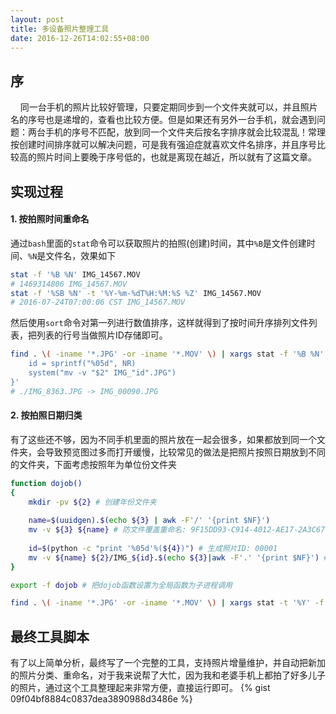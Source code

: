 ```yaml
---
layout: post
title: 多设备照片整理工具
date: 2016-12-26T14:02:55+08:00
---
```


## 序

&nbsp;&nbsp;&nbsp;&nbsp;同一台手机的照片比较好管理，只要定期同步到一个文件夹就可以，并且照片名的序号也是递增的，查看也比较方便。但是如果还有另外一台手机，就会遇到问题：两台手机的序号不匹配，放到同一个文件夹后按名字排序就会比较混乱！常理按创建时间排序就可以解决问题，可是我有强迫症就喜欢文件名排序，并且序号比较高的照片时间上要晚于序号低的，也就是离现在越近，所以就有了这篇文章。

## 实现过程

#### 1. 按拍照时间重命名

通过`bash`里面的`stat`命令可以获取照片的拍照(创建)时间，其中`%B`是文件创建时间、`%N`是文件名，效果如下

```bash
stat -f '%B %N' IMG_14567.MOV
# 1469314806 IMG_14567.MOV
stat -f '%SB %N' -t '%Y-%m-%dT%H:%M:%S %Z' IMG_14567.MOV 
# 2016-07-24T07:00:06 CST IMG_14567.MOV
```

然后使用`sort`命令对第一列进行数值排序，这样就得到了按时间升序排列文件列表，把列表的行号当做照片ID存储即可。

```bash
find . \( -iname '*.JPG' -or -iname '*.MOV' \) | xargs stat -f '%B %N' | sort -n | awk '{
    id = sprintf("%05d", NR)
    system("mv -v "$2" IMG_"id".JPG")
}'
# ./IMG_8363.JPG -> IMG_00090.JPG
```
<!--more-->

#### 2. 按拍照日期归类

有了这些还不够，因为不同手机里面的照片放在一起会很多，如果都放到同一个文件夹，会导致预览图过多而打开缓慢，比较常见的做法是把照片按照日期放到不同的文件夹，下面考虑按照年为单位份文件夹

```bash
function dojob()
{
	mkdir -pv ${2} # 创建年份文件夹
	
	name=$(uuidgen).$(echo ${3} | awk -F'/' '{print $NF}')
	mv -v ${3} ${name} # 防文件覆盖重命名: 9F15DD93-C914-4012-AE17-2A3C67160100.IMG_14567.JPG
	
	id=$(python -c "print '%05d'%(${4})") # 生成照片ID: 00001
	mv -v ${name} ${2}/IMG_${id}.$(echo ${3}|awk -F'.' '{print $NF}') # 同后缀文件命名
}

export -f dojob # 把dojob函数设置为全局函数为子进程调用

find . \( -iname '*.JPG' -or -iname '*.MOV' \) | xargs stat -t '%Y' -f '%B|%SB|%N' | sort -n | awk -F'|' '{system("dojob " $1" "$2" "$3" "NR)}'
```

## 最终工具脚本

有了以上简单分析，最终写了一个完整的工具，支持照片增量维护，并自动把新加的照片分类、重命名，对于我来说帮了大忙，因为我和老婆手机上都拍了好多儿子的照片，通过这个工具整理起来非常方便，直接运行即可。
{% gist 09f04bf8884c0837dea3890988d3486e %}